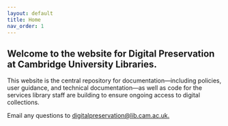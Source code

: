 ```yaml
---
layout: default
title: Home
nav_order: 1
---
```


## Welcome to the website for Digital Preservation at Cambridge University Libraries.

This website is the central repository for documentation—including policies, user guidance, and technical documentation—as well as code for the services library staff are building to ensure ongoing access to digital collections.

Email any questions to [digitalpreservation@lib.cam.ac.uk.](digitalpreservation@lib.cam.ac.uk)
